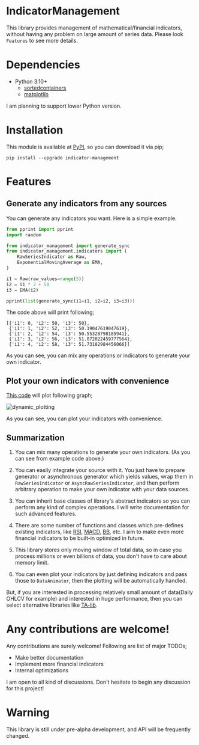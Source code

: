 # IndicatorManagement

This library provides management of mathematical/financial indicators, without having any problem on large amount of series data. Please look `Features` to see more details.

# Dependencies

- Python 3.10+
    - [sortedcontainers](https://github.com/grantjenks/python-sortedcontainers)
    - [matplotlib](https://github.com/matplotlib/matplotlib)

I am planning to support lower Python version.

# Installation

This module is available at [PyPI](https://pypi.org/project/indicator-management/), so you can download it via pip;

```
pip install --upgrade indicator-management
```

# Features

## Generate any indicators from any sources

You can generate any indicators you want. Here is a simple example.

```python
from pprint import pprint
import random

from indicator_management import generate_sync
from indicator_management.indicators import (
    RawSeriesIndicator as Raw,
    ExponentialMovingAverage as EMA,
)

i1 = Raw(raw_values=range(5))
i2 = i1 * 2 + 50
i3 = EMA(i2)

pprint(list(generate_sync(i1=i1, i2=i2, i3=i3)))
```

The code above will print following;

```
[{'i1': 0, 'i2': 50, 'i3': 50},
 {'i1': 1, 'i2': 52, 'i3': 50.19047619047619},
 {'i1': 2, 'i2': 54, 'i3': 50.55328798185941},
 {'i1': 3, 'i2': 56, 'i3': 51.072022459777564},
 {'i1': 4, 'i2': 58, 'i3': 51.73182984456066}]
```

As you can see, you can mix any operations or indicators to generate your own indicator.

## Plot your own indicators with convenience

[This code](https://github.com/McDic/IndicatorManagement/blob/master/examples/dynamic_plotting/app2.py) will plot following graph;

![dynamic_plotting](https://i.imgur.com/j2wuuDb.gif)

As you can see, you can plot your indicators with convenience.

## Summarization

1. You can mix many operations to generate your own indicators. (As you can see from example code above.)

2. You can easily integrate your source with it.
You just have to prepare generator or asynchronous generator which yields values, wrap them in `RawSeriesIndicator` or `AsyncRawSeriesIndicator`, and then perform arbitrary operation to make your own indicator with your data sources.

3. You can inherit base classes of library's abstract indicators so you can perform any kind of complex operations.
I will write documentation for such advanced features.

4. There are some number of functions and classes which pre-defines existing indicators, like [RSI](https://www.investopedia.com/terms/r/rsi.asp), [MACD](https://www.investopedia.com/terms/m/macd.asp), [BB](https://www.investopedia.com/terms/b/bollingerbands.asp), etc.
I aim to make even more financial indicators to be built-in optimized in future.

5. This library stores only moving window of total data, so in case you process millions or even billions of data, you don't have to care about memory limit.

6. You can even plot your indicators by just defining indicators and pass those to `DataAnimator`, then the plotting will be automatically handled.

But, if you are interested in processing relatively small amount of data(Daily OHLCV for example) and interested in huge performance, then you can select alternative libraries like [TA-lib](https://github.com/mrjbq7/ta-lib).

# Any contributions are welcome!

Any contributions are surely welcome! Following are list of major TODOs;

- Make better documentation
- Implement more financial indicators
- Internal optimizations

I am open to all kind of discussions. Don't hesitate to begin any discussion for this project!

# Warning

This library is still under pre-alpha development, and API will be frequently changed.
